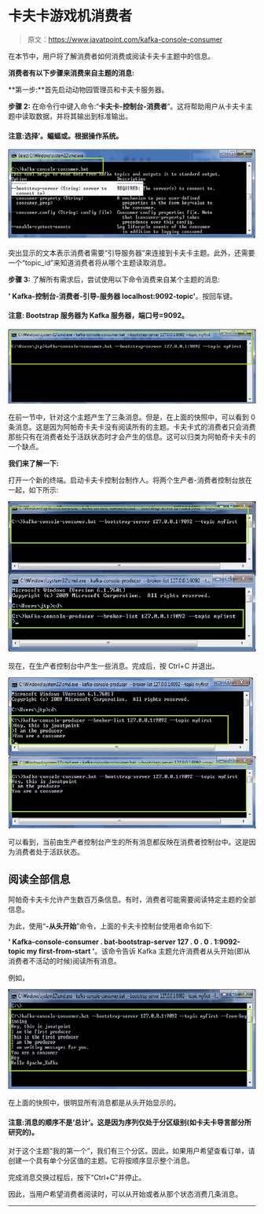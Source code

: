 # 卡夫卡游戏机消费者

> 原文：<https://www.javatpoint.com/kafka-console-consumer>

在本节中，用户将了解消费者如何消费或阅读卡夫卡主题中的信息。

**消费者有以下步骤来消费来自主题的消息:**

**第一步:**首先启动动物园管理员和卡夫卡服务器。

**步骤 2:** 在命令行中键入命令:“**卡夫卡-控制台-消费者**”。这将帮助用户从卡夫卡主题中读取数据，并将其输出到标准输出。

#### 注意:选择’。蝙蝠或。根据操作系统。

![Kafka Console Consumer](img/5e26eed4b1ad063db148313917a85004.png)

突出显示的文本表示消费者需要“引导服务器”来连接到卡夫卡主题。此外，还需要一个“topic_id”来知道消费者将从哪个主题读取消息。

**步骤 3:** 了解所有需求后，尝试使用以下命令消费来自某个主题的消息:

**' Kafka-控制台-消费者-引导-服务器 localhost:9092-topic<topic _ name>'**。按回车键。

#### 注意: Bootstrap 服务器为 Kafka 服务器，端口号=9092。

![Kafka Console Consumer](img/0df7ccbac6abb5f0eff7104a75c2d3fb.png)

在前一节中，针对这个主题产生了三条消息。但是，在上面的快照中，可以看到 0 条消息。这是因为阿帕奇卡夫卡没有阅读所有的主题。卡夫卡式的消费者只会消费那些只有在消费者处于活跃状态时才会产生的信息。这可以归类为阿帕奇卡夫卡的一个缺点。

**我们来了解一下:**

打开一个新的终端。启动卡夫卡控制台制作人。将两个生产者-消费者控制台放在一起，如下所示:

![Kafka Console Consumer](img/2bb0c9e0d6751870f60dbae175b521bf.png)

现在，在生产者控制台中产生一些消息。完成后，按 Ctrl+C 并退出。

![Kafka Console Consumer](img/edd49f7200f045f15570a1018880d69b.png)

可以看到，当前由生产者控制台产生的所有消息都反映在消费者控制台中。这是因为消费者处于活跃状态。

## 阅读全部信息

阿帕奇卡夫卡允许产生数百万条信息。有时，消费者可能需要阅读特定主题的全部信息。

为此，使用“**-从头开始**”命令，上面的卡夫卡控制台使用者命令如下:

**' Kafka-console-consumer . bat-bootstrap-server 127 . 0 . 0 . 1:9092-topic my first-from-start '**。该命令告诉 Kafka 主题允许消费者从头开始(即从消费者不活动的时候)阅读所有消息。

例如，

![Kafka Console Consumer](img/efb0753370edbd1e9616d31f0ae576be.png)

在上面的快照中，很明显所有消息都是从头开始显示的。

#### 注意:消息的顺序不是‘总计’。这是因为序列仅处于分区级别(如卡夫卡导言部分所研究的)。

对于这个主题“我的第一个”，我们有三个分区。因此，如果用户希望查看订单，请创建一个具有单个分区值的主题。它将按顺序显示整个消息。

完成消息交换过程后，按下“Ctrl+C”并停止。

因此，当用户希望消费者阅读时，可以从开始或者从那个状态消费几条消息。

* * *